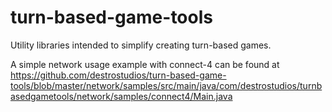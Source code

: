 # turn-based-game-tools

Utility libraries intended to simplify creating turn-based games.

A simple network usage example with connect-4 can be found at https://github.com/destrostudios/turn-based-game-tools/blob/master/network/samples/src/main/java/com/destrostudios/turnbasedgametools/network/samples/connect4/Main.java
